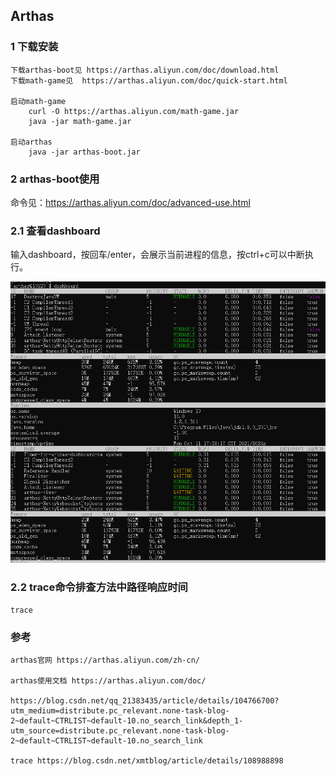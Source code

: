 ## Arthas

### 1 下载安装 

    下载arthas-boot见 https://arthas.aliyun.com/doc/download.html
    下载math-game见  https://arthas.aliyun.com/doc/quick-start.html

    启动math-game
        curl -O https://arthas.aliyun.com/math-game.jar
        java -jar math-game.jar

    启动arthas
        java -jar arthas-boot.jar


### 2 arthas-boot使用

命令见：https://arthas.aliyun.com/doc/advanced-use.html

### 2.1 查看dashboard

输入dashboard，按回车/enter，会展示当前进程的信息，按ctrl+c可以中断执行。

![Alt text](./images/dashboard.png)

### 2.2 trace命令排查方法中路径响应时间

    trace 

### 参考

    arthas官网 https://arthas.aliyun.com/zh-cn/

    arthas使用文档 https://arthas.aliyun.com/doc/

    https://blog.csdn.net/qq_21383435/article/details/104766700?utm_medium=distribute.pc_relevant.none-task-blog-2~default~CTRLIST~default-10.no_search_link&depth_1-utm_source=distribute.pc_relevant.none-task-blog-2~default~CTRLIST~default-10.no_search_link

    trace https://blog.csdn.net/xmtblog/article/details/108988898